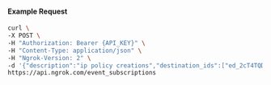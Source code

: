 <!-- Code generated for API Clients. DO NOT EDIT. -->

#### Example Request

```bash
curl \
-X POST \
-H "Authorization: Bearer {API_KEY}" \
-H "Content-Type: application/json" \
-H "Ngrok-Version: 2" \
-d '{"description":"ip policy creations","destination_ids":["ed_2cT4TQDKTqBYk5ON3Sf4lbJTTTC"],"metadata":"{\"environment\": \"staging\"}","sources":[{"type":"ip_policy_created.v0"}]}' \
https://api.ngrok.com/event_subscriptions
```
